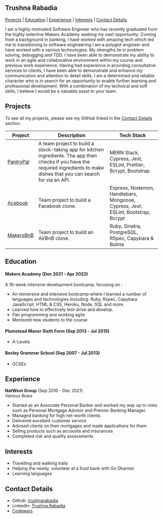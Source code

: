 ## Trushna Rabadia

[Projects](#projects) | [Education](#education) | [Experience](#experience) | [Interests](#interests) | [Contact Details](#contact-details)

I am a highly motivated Software Engineer who has recently graduated from the highly selective Makers Academy seeking my next opportunity. Coming from a background in banking, I have worked with amazing tech which led me to transitioning to software engineering I am a polyglot engineer and have worked with a various technologies. My strengths lie in problem solving, debugging and TDD. I have been able to demonstrate my ability to work in an agile and collaborative environment within my course and previous work experience. Having had experience in providing consultative services to clients, I have been able to demonstrate and enhance my communication and attention to detail skills. I am a determined and reliable character who is in search for an opportunity to enable further learning and professional development. With a combination of my technical and soft skills, I believe I would be a valuable asset to your team.

## Projects

To see all my projects, please see my GitHub linked in the [Contact Details](#contact-details) section.

| Project   | Description | Tech Stack |
|---        |---         |---           |
| [PantryPal](https://github.com/EdCope/pantrypal) | A team project to build a stock-taking app for kitchen ingredients. The app then checks if you have the required ingredients to make dishes that you can search for via an API.  | MERN Stack, Cypress, Jest, ESLint, Prettier, Bcrypt, Bootstrap |
|[Acebook](https://github.com/nyahehnagi/acebook-makerverse)| Team project to build a Facebook clone. | Express, Nodemon, Handlebars, Mongoose, Cypress, Jest, ESLint, Bootstrap, Bcrypt|
| [MakersBnB](https://github.com/EdCope/makersbnb) | Team project to build an AirBnB clone. | Ruby, Sinatra, PostgreSQL, RSpec, Capybara & Bulma |

## Education

#### Makers Academy (Dec 2021 - Apr 2022)

A 16-week intensive development bootcamp, focusing on :

- An immersive and intensive bootcamp where I learned a number of languages and technologies including: Ruby, Rspec, Capybara JavaScript, HTML & CSS, Heroku, Node, SQL and more. 
- Learned how to effectively test-drive and develop.
- Pair programming and working agile. 
- Mentored new students to the course

#### Plumstead Manor Sixth Form  (Sep 2013 - Jul 2015)

- A-Levels

#### Bexley Grammar School (Sep 2007 - Jul 2013)

- GCSEs

## Experience

**NatWest Group** (Sep 2016 - Dec 2021)    
*Various Roles*  

- Started as an Associate Personal Banker and worked my way up to roles such as Personal Mortgage Advisor and Premier Banking Manager. 
- Managed banking for high net-worth clients. 
- Delivered excellent customer service
- Advised clients on their mortgages and made applications for them
- Selling products such as accounts and insurances
- Completed risk and quality assessments 

## Interests
- Travelling and walking trails
- Helping the needy, volunteer at a food bank with Go Dharmic
- Learning languages

## Contact Details

- Github: [trushnarabadia](https://github.com/trushnarabadia)
- LinkedIn: [Trushna Rabadia](https://www.linkedin.com/in/trushnarabadia)
- [Codewars](https://www.codewars.com/users/rabadiatrushna@gmail.com)